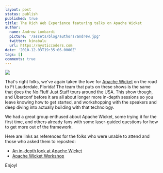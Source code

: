 ```yaml
---
layout: post
status: publish
published: true
title: The Rich Web Experience featuring talks on Apache Wicket
author:
  name: Andrew Lombardi
  picture: '/assets/blog/authors/andrew.jpg'
  twitter: kinabalu
  url: https://mysticcoders.com
date: '2010-12-03T19:35:06.0000Z'
tags: []
comments: true
---
```

<img src="https://www.mysticcoders.com/wp-content/uploads/2010/12/IMG_2968.jpg" border="0" />

That's right folks, we've again taken the love for <a href="http://wicket.apache.org" target="_blank">Apache Wicket</a> on the road to Ft Lauderdale, Florida!  The team that puts on these shows is the same that does the <a href="http://www.nofluffjuststuff.com/" target="_blank">No Fluff Just Stuff</a> tours around the USA.  This show though, and &Uuml;berconf before it are all about longer more in-depth sessions so you leave knowing how to get started, and workshopping with the speakers and deep diving into actually building with that technology.

We had a great group enthused about Apache Wicket, some trying it for the first time, and others already fans with some laser-guided questions for how to get more out of the framework.  

Here are links as references for the folks who were unable to attend and those who asked them to reposted:

<ul>
<li><a href="http://bit.ly/wicket-workshop-rwx2010">An in-depth look at Apache Wicket</a></li>
<li><a href="http://bit.ly/beginner-wicket-rwx2010-2up">Apache Wicket Workshop</a></li>
</ul>
Enjoy!

